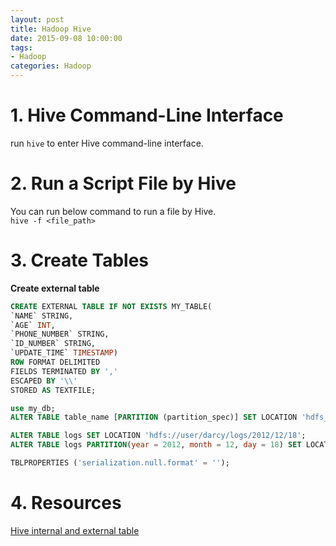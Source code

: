 ```yaml
---
layout: post
title: Hadoop Hive
date: 2015-09-08 10:00:00
tags:
- Hadoop
categories: Hadoop
---
```


# 1. Hive Command-Line Interface
run `hive` to enter Hive command-line interface.

# 2. Run a Script File by Hive
You can run below command to run a file by Hive.      
`hive -f <file_path>`

# 3. Create Tables
**Create external table**
```sql
CREATE EXTERNAL TABLE IF NOT EXISTS MY_TABLE(
`NAME` STRING,
`AGE` INT,
`PHONE_NUMBER` STRING,
`ID_NUMBER` STRING,
`UPDATE_TIME` TIMESTAMP)
ROW FORMAT DELIMITED
FIELDS TERMINATED BY ','
ESCAPED BY '\\'
STORED AS TEXTFILE;
```

```sql
use my_db;
ALTER TABLE table_name [PARTITION (partition_spec)] SET LOCATION 'hdfs_path_of_directory';
```

```sql
ALTER TABLE logs SET LOCATION 'hdfs://user/darcy/logs/2012/12/18';
ALTER TABLE logs PARTITION(year = 2012, month = 12, day = 18) SET LOCATION 'hdfs://user/darcy/logs/2012/12/18';
```

```sql    
TBLPROPERTIES ('serialization.null.format' = '');
```


# 4. Resources

[Hive internal and external table](http://litten.github.io/)
